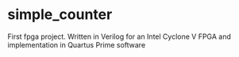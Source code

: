 # simple_counter
First fpga project. Written in Verilog for an Intel Cyclone V FPGA and implementation in Quartus Prime software
